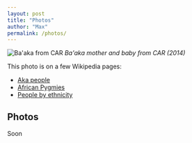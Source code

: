 ```yaml
---
layout: post
title: "Photos"
author: "Max"
permalink: /photos/
---
```


![Ba'aka from CAR](https://lh3.googleusercontent.com/tsCCzJVLMGM-jTM7BsY0u96Qw2ychEGQpJoAiggl6ornFnq1o8jLTNcsjexgewrEQ1351rA4AVy3WcSzbJMUwgBYwBIFyck08yxmvYp8I-TuwWdB0VTzp6CPW9HhVGLAO7FMpdqmmvk=w2400 "Ba'aka from Central African Republic")
*Ba'aka mother and baby from CAR (2014)*

This photo is on a few Wikipedia pages: 
- [Aka people](https://en.wikipedia.org/wiki/Aka_people)
- [African Pygmies](https://en.wikipedia.org/wiki/African_Pygmies)
- [People by ethnicity](https://commons.wikimedia.org/wiki/People_by_ethnicity)

## Photos

Soon
